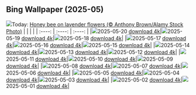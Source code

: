 ## Bing Wallpaper (2025-05)
![](https://cn.bing.com/th?id=OHR.HoneyBeeLavender_EN-IN9271954892_UHD.jpg&w=1000)Today: [Honey bee on lavender flowers (© Anthony Brown/Alamy Stock Photo)](https://cn.bing.com/th?id=OHR.HoneyBeeLavender_EN-IN9271954892_UHD.jpg&rf=LaDigue_UHD.jpg&pid=hp&w=3840&h=2160&rs=1&c=4)
|      |      |      |
| :----: | :----: | :----: |
|![](https://cn.bing.com/th?id=OHR.HoneyBeeLavender_EN-IN9271954892_UHD.jpg&pid=hp&w=384&h=216&rs=1&c=4)2025-05-20 [download 4k](https://cn.bing.com/th?id=OHR.HoneyBeeLavender_EN-IN9271954892_UHD.jpg&rf=LaDigue_UHD.jpg&pid=hp&w=3840&h=2160&rs=1&c=4)|![](https://cn.bing.com/th?id=OHR.MountHamilton_EN-IN9057650660_UHD.jpg&pid=hp&w=384&h=216&rs=1&c=4)2025-05-19 [download 4k](https://cn.bing.com/th?id=OHR.MountHamilton_EN-IN9057650660_UHD.jpg&rf=LaDigue_UHD.jpg&pid=hp&w=3840&h=2160&rs=1&c=4)|![](https://cn.bing.com/th?id=OHR.DufyRoom_EN-IN8856962782_UHD.jpg&pid=hp&w=384&h=216&rs=1&c=4)2025-05-18 [download 4k](https://cn.bing.com/th?id=OHR.DufyRoom_EN-IN8856962782_UHD.jpg&rf=LaDigue_UHD.jpg&pid=hp&w=3840&h=2160&rs=1&c=4)|
|![](https://cn.bing.com/th?id=OHR.VeniceLagoon_EN-IN7231112177_UHD.jpg&pid=hp&w=384&h=216&rs=1&c=4)2025-05-17 [download 4k](https://cn.bing.com/th?id=OHR.VeniceLagoon_EN-IN7231112177_UHD.jpg&rf=LaDigue_UHD.jpg&pid=hp&w=3840&h=2160&rs=1&c=4)|![](https://cn.bing.com/th?id=OHR.HawaMahalIN_EN-IN6116640436_UHD.jpg&pid=hp&w=384&h=216&rs=1&c=4)2025-05-16 [download 4k](https://cn.bing.com/th?id=OHR.HawaMahalIN_EN-IN6116640436_UHD.jpg&rf=LaDigue_UHD.jpg&pid=hp&w=3840&h=2160&rs=1&c=4)|![](https://cn.bing.com/th?id=OHR.LondonParliament_EN-IN4475440939_UHD.jpg&pid=hp&w=384&h=216&rs=1&c=4)2025-05-15 [download 4k](https://cn.bing.com/th?id=OHR.LondonParliament_EN-IN4475440939_UHD.jpg&rf=LaDigue_UHD.jpg&pid=hp&w=3840&h=2160&rs=1&c=4)|
|![](https://cn.bing.com/th?id=OHR.SardiniaFlavia_EN-IN6165553665_UHD.jpg&pid=hp&w=384&h=216&rs=1&c=4)2025-05-14 [download 4k](https://cn.bing.com/th?id=OHR.SardiniaFlavia_EN-IN6165553665_UHD.jpg&rf=LaDigue_UHD.jpg&pid=hp&w=3840&h=2160&rs=1&c=4)|![](https://cn.bing.com/th?id=OHR.TorresChile_EN-IN5990989233_UHD.jpg&pid=hp&w=384&h=216&rs=1&c=4)2025-05-13 [download 4k](https://cn.bing.com/th?id=OHR.TorresChile_EN-IN5990989233_UHD.jpg&rf=LaDigue_UHD.jpg&pid=hp&w=3840&h=2160&rs=1&c=4)|![](https://cn.bing.com/th?id=OHR.IrisGarden_EN-IN5639971173_UHD.jpg&pid=hp&w=384&h=216&rs=1&c=4)2025-05-12 [download 4k](https://cn.bing.com/th?id=OHR.IrisGarden_EN-IN5639971173_UHD.jpg&rf=LaDigue_UHD.jpg&pid=hp&w=3840&h=2160&rs=1&c=4)|
|![](https://cn.bing.com/th?id=OHR.LeopardMother_EN-IN5457215640_UHD.jpg&pid=hp&w=384&h=216&rs=1&c=4)2025-05-11 [download 4k](https://cn.bing.com/th?id=OHR.LeopardMother_EN-IN5457215640_UHD.jpg&rf=LaDigue_UHD.jpg&pid=hp&w=3840&h=2160&rs=1&c=4)|![](https://cn.bing.com/th?id=OHR.MinnesotaRotunda_EN-IN5291862812_UHD.jpg&pid=hp&w=384&h=216&rs=1&c=4)2025-05-10 [download 4k](https://cn.bing.com/th?id=OHR.MinnesotaRotunda_EN-IN5291862812_UHD.jpg&rf=LaDigue_UHD.jpg&pid=hp&w=3840&h=2160&rs=1&c=4)|![](https://cn.bing.com/th?id=OHR.CuteChameleon_EN-IN3680584611_UHD.jpg&pid=hp&w=384&h=216&rs=1&c=4)2025-05-09 [download 4k](https://cn.bing.com/th?id=OHR.CuteChameleon_EN-IN3680584611_UHD.jpg&rf=LaDigue_UHD.jpg&pid=hp&w=3840&h=2160&rs=1&c=4)|
|![](https://cn.bing.com/th?id=OHR.RhyoliteDonkeys_EN-IN2213858489_UHD.jpg&pid=hp&w=384&h=216&rs=1&c=4)2025-05-08 [download 4k](https://cn.bing.com/th?id=OHR.RhyoliteDonkeys_EN-IN2213858489_UHD.jpg&rf=LaDigue_UHD.jpg&pid=hp&w=3840&h=2160&rs=1&c=4)|![](https://cn.bing.com/th?id=OHR.RabindraJayantiIN_EN-IN3289019397_UHD.jpg&pid=hp&w=384&h=216&rs=1&c=4)2025-05-07 [download 4k](https://cn.bing.com/th?id=OHR.RabindraJayantiIN_EN-IN3289019397_UHD.jpg&rf=LaDigue_UHD.jpg&pid=hp&w=3840&h=2160&rs=1&c=4)|![](https://cn.bing.com/th?id=OHR.FlyoverNamibia_EN-IN3642714628_UHD.jpg&pid=hp&w=384&h=216&rs=1&c=4)2025-05-06 [download 4k](https://cn.bing.com/th?id=OHR.FlyoverNamibia_EN-IN3642714628_UHD.jpg&rf=LaDigue_UHD.jpg&pid=hp&w=3840&h=2160&rs=1&c=4)|
|![](https://cn.bing.com/th?id=OHR.DunluceIreland_EN-IN3454088296_UHD.jpg&pid=hp&w=384&h=216&rs=1&c=4)2025-05-05 [download 4k](https://cn.bing.com/th?id=OHR.DunluceIreland_EN-IN3454088296_UHD.jpg&rf=LaDigue_UHD.jpg&pid=hp&w=3840&h=2160&rs=1&c=4)|![](https://cn.bing.com/th?id=OHR.MysorePalace_EN-IN3228585823_UHD.jpg&pid=hp&w=384&h=216&rs=1&c=4)2025-05-04 [download 4k](https://cn.bing.com/th?id=OHR.MysorePalace_EN-IN3228585823_UHD.jpg&rf=LaDigue_UHD.jpg&pid=hp&w=3840&h=2160&rs=1&c=4)|![](https://cn.bing.com/th?id=OHR.ArchesGalaxy_EN-IN0648210386_UHD.jpg&pid=hp&w=384&h=216&rs=1&c=4)2025-05-03 [download 4k](https://cn.bing.com/th?id=OHR.ArchesGalaxy_EN-IN0648210386_UHD.jpg&rf=LaDigue_UHD.jpg&pid=hp&w=3840&h=2160&rs=1&c=4)|
|![](https://cn.bing.com/th?id=OHR.BrazilHeron_EN-IN0370124301_UHD.jpg&pid=hp&w=384&h=216&rs=1&c=4)2025-05-02 [download 4k](https://cn.bing.com/th?id=OHR.BrazilHeron_EN-IN0370124301_UHD.jpg&rf=LaDigue_UHD.jpg&pid=hp&w=3840&h=2160&rs=1&c=4)|![](https://cn.bing.com/th?id=OHR.SeaLink_EN-IN8546932125_UHD.jpg&pid=hp&w=384&h=216&rs=1&c=4)2025-05-01 [download 4k](https://cn.bing.com/th?id=OHR.SeaLink_EN-IN8546932125_UHD.jpg&rf=LaDigue_UHD.jpg&pid=hp&w=3840&h=2160&rs=1&c=4)|
